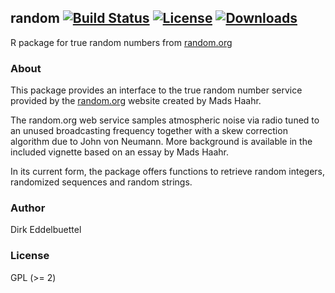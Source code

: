 
## random [![Build Status](https://travis-ci.org/eddelbuettel/random.svg)](https://travis-ci.org/eddelbuettel/random) [![License](http://img.shields.io/badge/license-GPL%20%28%3E=%202%29-brightgreen.svg?style=flat)](http://www.gnu.org/licenses/gpl-2.0.html) [![Downloads](http://cranlogs.r-pkg.org/badges/random?color=brightgreen)](http://cran.rstudio.com/package=random)

R package for true random numbers from [random.org](https://www.random.org)

### About

This package provides an interface to the true random number service provided
by the [random.org](https://random.org) website created by Mads Haahr.

The random.org web service samples atmospheric noise via radio 
tuned to an unused broadcasting frequency together with a skew
correction algorithm due to John von Neumann.  More background is
available in the included vignette based on an essay by Mads Haahr. 

In its current form, the package offers functions to retrieve 
random integers, randomized sequences and random strings. 

### Author

Dirk Eddelbuettel

### License

GPL (>= 2)
